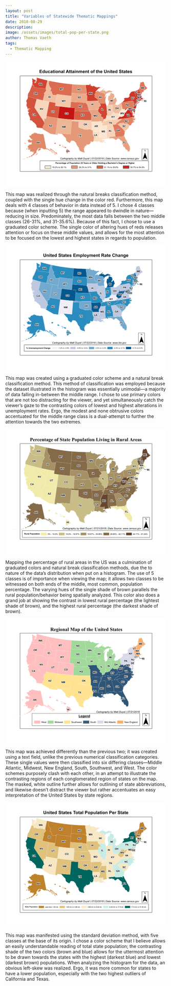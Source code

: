 ```yaml
---
layout: post
title: "Variables of Statewide Thematic Mappings"
date: 2018-08-29
description: 
image: /assets/images/total-pop-per-state.png
author: Thomas Vaeth
tags: 
  - Thematic Mapping
---
```


![Map GIS](/assets/images/ed-attainment.png)

This map was realized through the natural breaks classification method, coupled with the single hue change in the color red. Furthermore, this map deals with 4 classes of behavior in data instead of 5. I chose 4 classes because (when inputting 5) the range appeared to dwindle in nature— reducing in size. Predominately, the most data falls between the two middle classes (26-31%, and 31-35.6%). Because of this fact, I chose to use a graduated color scheme. The single color of altering hues of reds releases attention or focus on these middle values, and allows for the most attention to be focused on the lowest and highest states in regards to population.

![Placeholder](/assets/images/employment-rate-change.png)

This map was created using a graduated color scheme and a natural break classification method. This method of classification was employed because the dataset illustrated in the histogram was essentially unimodal—a majority of data falling in-between the middle range. I chose to use primary colors that are not too distracting for the viewer, and yet simultaneously catch the viewer’s gaze to the contrasting colors of lowest and highest alterations in unemployment rates. Ergo, the modest and none obtrusive colors accentuated for the middle range class is a dual-attempt to further the attention towards the two extremes.

![Placeholder](/assets/images/pct-rural.png)

Mapping the percentage of rural areas in the US was a culmination of graduated colors and natural break classification methods, due the to nature of the data’s distribution when put on a histogram. The use of 5 classes is of importance when viewing the map; it allows two classes to be witnessed on both ends of the middle, most common, population percentage. The varying hues of the single shade of brown parallels the rural population/behavior being spatially analyzed. This color also does a grand job at showing the contrast in lowest rural percentage (the lightest shade of brown), and the highest rural percentage (the darkest shade of brown).

![Placeholder](/assets/images/regional-mapping.png)

This map was achieved differently than the previous two; it was created using a text field, unlike the previous numerical classification categories. These single values were then classified into six differing classes—Middle Atlantic, Midwest, New England, South, Southwest, and West. The color schemes purposely clash with each other, in an attempt to illustrate the contrasting regions of each conglomerated region of states on the map. The masked, white outline further allows for outlining of state abbreviations, and likewise doesn’t distract the viewer but rather accentuates an easy interpretation of the United States by state regions.

![Placeholder](/assets/images/total-pop-per-state.png)

This map was manifested using the standard deviation method, with five classes at the base of its origin. I chose a color scheme that I believe allows an easily understandable reading of total state population; the contrasting shade of the two colors (brown and blue) allows for the uttermost attention to be drawn towards the states with the highest (darkest blue) and lowest (darkest brown) populations. When analyzing the histogram for the data, an obvious left-skew was realized. Ergo, it was more common for states to have a lower population, especially with the two highest outliers of California and Texas.